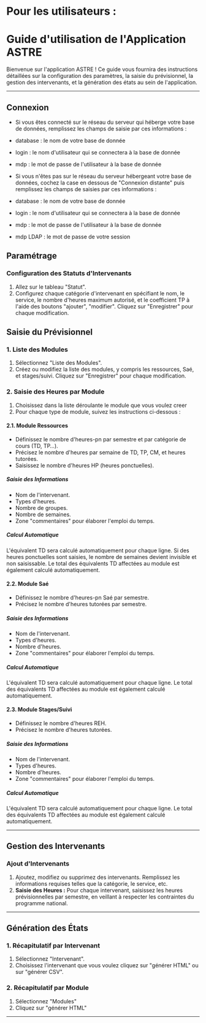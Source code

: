 # Pour les utilisateurs :

# Guide d'utilisation de l'Application ASTRE

Bienvenue sur l'application ASTRE ! Ce guide vous fournira des instructions détaillées sur la configuration des paramètres, la saisie du prévisionnel, la gestion des intervenants, et la génération des états au sein de l'application.

---
## Connexion

- Si vous êtes connecté sur le réseau du serveur qui héberge votre base de données, remplissez les champs de saisie par ces informations : 

- database : le nom de votre base de donnée
- login    : le nom d'utilisateur qui se connectera à la base de donnée
- mdp      : le mot de passe de l'utilisateur à la base de donnée

- Si vous n'êtes pas sur le réseau du serveur hébergeant votre base de données, cochez la case en dessous de "Connexion distante" puis remplissez les champs de saisies par ces informations :

- database : le nom de votre base de donnée
- login    : le nom d'utilisateur qui se connectera à la base de donnée
- mdp      : le mot de passe de l'utilisateur à la base de donnée
- mdp LDAP : le mot de passe de votre session

## Paramétrage

### Configuration des Statuts d'Intervenants

1. Allez sur le tableau "Statut".
2. Configurez chaque catégorie d'intervenant en spécifiant le nom, le service, le nombre d'heures maximum autorisé, et le coefficient TP à l'aide des boutons "ajouter", "modifier". Cliquez sur "Enregistrer" pour chaque modification.

## Saisie du Prévisionnel

### 1. Liste des Modules

1. Sélectionnez "Liste des Modules".
2. Créez ou modifiez la liste des modules, y compris les ressources, Saé, et stages/suivi. Cliquez sur "Enregistrer" pour chaque modification.

### 2. Saisie des Heures par Module

1. Choisissez dans la liste déroulante le module que vous voulez creer
2. Pour chaque type de module, suivez les instructions ci-dessous :

#### 2.1. Module Ressources

- Définissez le nombre d'heures-pn par semestre et par catégorie de cours (TD, TP…).
- Précisez le nombre d'heures par semaine de TD, TP, CM, et heures tutorées.
- Saisissez le nombre d'heures HP (heures ponctuelles).

##### Saisie des Informations

- Nom de l'intervenant.
- Types d'heures.
- Nombre de groupes.
- Nombre de semaines.
- Zone "commentaires" pour élaborer l'emploi du temps.

##### Calcul Automatique

L'équivalent TD sera calculé automatiquement pour chaque ligne. Si des heures ponctuelles sont saisies, le nombre de semaines devient invisible et non saisissable. Le total des équivalents TD affectées au module est également calculé automatiquement.

#### 2.2. Module Saé

- Définissez le nombre d'heures-pn Saé par semestre.
- Précisez le nombre d'heures tutorées par semestre.

##### Saisie des Informations

- Nom de l'intervenant.
- Types d'heures.
- Nombre d'heures.
- Zone "commentaires" pour élaborer l'emploi du temps.

##### Calcul Automatique

L'équivalent TD sera calculé automatiquement pour chaque ligne. Le total des équivalents TD affectées au module est également calculé automatiquement.

#### 2.3. Module Stages/Suivi

- Définissez le nombre d'heures REH.
- Précisez le nombre d'heures tutorées.

##### Saisie des Informations

- Nom de l'intervenant.
- Types d'heures.
- Nombre d'heures.
- Zone "commentaires" pour élaborer l'emploi du temps.

##### Calcul Automatique

L'équivalent TD sera calculé automatiquement pour chaque ligne. Le total des équivalents TD affectées au module est également calculé automatiquement.

---

## Gestion des Intervenants

### Ajout d'Intervenants

1. Ajoutez, modifiez ou supprimez des intervenants. Remplissez les informations requises telles que la catégorie, le service, etc.
2. **Saisie des Heures :** Pour chaque intervenant, saisissez les heures prévisionnelles par semestre, en veillant à respecter les contraintes du programme national.

---

## Génération des États

### 1. Récapitulatif par Intervenant

1. Sélectionnez "Intervenant".
2. Choisissez l'intervenant que vous voulez cliquez sur "générer HTML" ou sur "générer CSV".

### 2. Récapitulatif par Module

1. Sélectionnez "Modules"
2. Cliquez sur "générer HTML" 

---